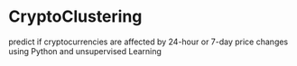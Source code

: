 # CryptoClustering
predict if cryptocurrencies are affected by 24-hour or 7-day price changes using Python and unsupervised Learning
